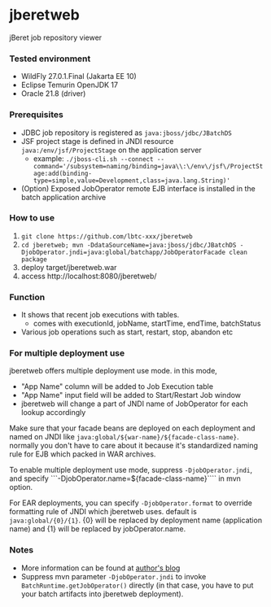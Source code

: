 jberetweb
=========

jBeret job repository viewer

### Tested environment

- WildFly 27.0.1.Final (Jakarta EE 10)
- Eclipse Temurin OpenJDK 17
- Oracle 21.8 (driver)

### Prerequisites

- JDBC job repository is registered as ```java:jboss/jdbc/JBatchDS```
- JSF project stage is defined in JNDI resource ```java:/env/jsf/ProjectStage``` on the application server
    - example: ```./jboss-cli.sh --connect --command='/subsystem=naming/binding=java\\:\/env\/jsf\/ProjectStage:add(binding-type=simple,value=Development,class=java.lang.String)'```
- (Option) Exposed JobOperator remote EJB interface is installed in the batch application archive

### How to use

1. ```git clone https://github.com/lbtc-xxx/jberetweb```
2. ```cd jberetweb; mvn -DdataSourceName=java:jboss/jdbc/JBatchDS -DjobOperator.jndi=java:global/batchapp/JobOperatorFacade clean package```
3. deploy target/jberetweb.war
4. access http://localhost:8080/jberetweb/

### Function

- It shows that recent job executions with tables.
    - comes with executionId, jobName, startTime, endTime, batchStatus
- Various job operations such as start, restart, stop, abandon etc

### For multiple deployment use

jberetweb offers multiple deployment use mode. in this mode,

- "App Name" column will be added to Job Execution table
- "App Name" input field will be added to Start/Restart Job window
- jberetweb will change a part of JNDI name of JobOperator for each lookup accordingly

Make sure that your facade beans are deployed on each deployment and named on JNDI like ```java:global/${war-name}/${facade-class-name}```. normally you don't have to care about it because it's standardized naming rule for EJB which packed in WAR archives.

To enable multiple deployment use mode, suppress ```-DjobOperator.jndi```, and specify ```-DjobOperator.name=${facade-class-name}```` in mvn option.

For EAR deployments, you can specify ```-DjobOperator.format``` to override formatting rule of JNDI which jberetweb uses. default is ```java:global/{0}/{1}```. {0} will be replaced by deployment name (application name) and {1} will be replaced by jobOperator.name.

### Notes

- More information can be found at [author's blog](http://www.nailedtothex.org/roller/kyle/category/jberetweb)
- Suppress mvn parameter ```-DjobOperator.jndi``` to invoke ```BatchRuntime.getJobOperator()``` directly (in that case, you have to put your batch artifacts into jberetweb deployment).
